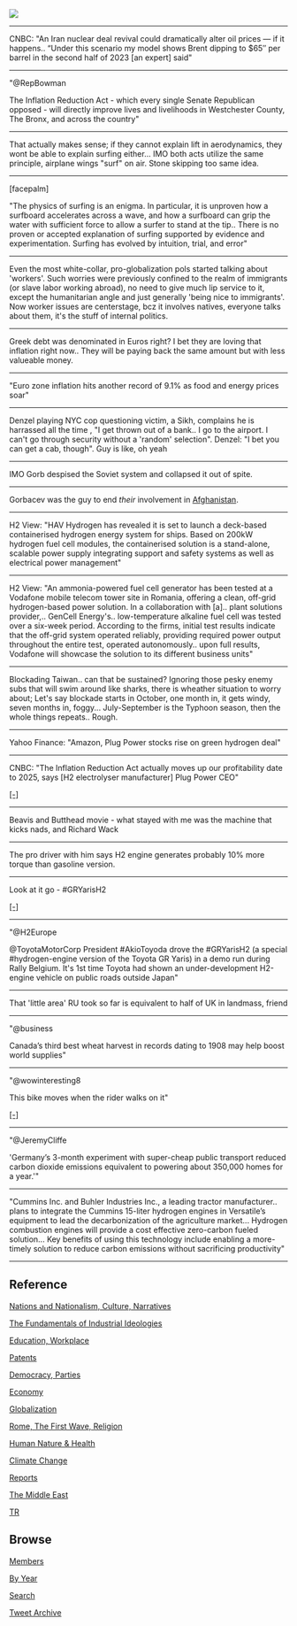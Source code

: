 <img src="https://drive.google.com/uc?export=view&id=1B2wf9R7AMH1d7Vw6e2mucLbIQ5NSjir7"/>

---

CNBC: "An Iran nuclear deal revival could dramatically alter oil
prices — if it happens.. “Under this scenario my model shows Brent
dipping to $65″ per barrel in the second half of 2023 [an expert]
said"
 
---

"@RepBowman

The Inflation Reduction Act - which every single Senate Republican
opposed - will directly improve lives and livelihoods in Westchester
County, The Bronx, and across the country"

---

That actually makes sense; if they cannot explain lift in
aerodynamics, they wont be able to explain surfing either... IMO both
acts utilize the same principle, airplane wings "surf" on air. Stone
skipping too same idea.

---

[facepalm]

"The physics of surfing is an enigma. In particular, it is unproven
how a surfboard accelerates across a wave, and how a surfboard can
grip the water with sufficient force to allow a surfer to stand at the
tip.. There is no proven or accepted explanation of surfing supported
by evidence and experimentation. Surfing has evolved by intuition,
trial, and error"

---

Even the most white-collar, pro-globalization pols started talking
about 'workers'. Such worries were previously confined to the realm of
immigrants (or slave labor working abroad), no need to give much lip
service to it, except the humanitarian angle and just generally 'being
nice to immigrants'. Now worker issues are centerstage, bcz it
involves natives, everyone talks about them, it's the stuff of
internal politics.

---

Greek debt was denominated in Euros right? I bet they are loving that
inflation right now.. They will be paying back the same amount but
with less valueable money.

---

"Euro zone inflation hits another record of 9.1% as food and energy prices soar"

---

Denzel playing NYC cop questioning victim, a Sikh, complains he is
harrassed all the time , "I get thrown out of a bank.. I go to the
airport. I can't go through security without a 'random' selection".
Denzel: "I bet you can get a cab, though". Guy is like, oh yeah

---

IMO Gorb despised the Soviet system and collapsed it out of spite.

---

Gorbacev was the guy to end *their* involvement in [Afghanistan](2022/08/33-strategies.html#afg).

---

H2 View: "HAV Hydrogen has revealed it is set to launch a deck-based
containerised hydrogen energy system for ships. Based on 200kW
hydrogen fuel cell modules, the containerised solution is a
stand-alone, scalable power supply integrating support and safety
systems as well as electrical power management"

---

H2 View: "An ammonia-powered fuel cell generator has been tested at a
Vodafone mobile telecom tower site in Romania, offering a clean,
off-grid hydrogen-based power solution. In a collaboration with
[a].. plant solutions provider,.. GenCell Energy's.. low-temperature
alkaline fuel cell was tested over a six-week period. According to the
firms, initial test results indicate that the off-grid system operated
reliably, providing required power output throughout the entire test,
operated autonomously.. upon full results, Vodafone will showcase the
solution to its different business units"

---

Blockading Taiwan.. can that be sustained? Ignoring those pesky enemy
subs that will swim around like sharks, there is wheather situation to
worry about; Let's say blockade starts in October, one month in, it
gets windy, seven months in, foggy... July-September is the Typhoon
season, then the whole things repeats.. Rough.

---

Yahoo Finance: "Amazon, Plug Power stocks rise on green hydrogen deal"

---

CNBC: "The Inflation Reduction Act actually moves up our profitability
date to 2025, says [H2 electrolyser manufacturer] Plug Power CEO"

[[-]](https://www.cnbc.com/video/2022/08/29/the-inflation-reduction-act-actually-moves-up-our-profitability-date-to-2025-says-plug-power-ceo.html)

---

Beavis and Butthead movie - what stayed with me was the machine that
kicks nads, and Richard Wack

---

The pro driver with him says H2 engine generates probably 10% more
torque than gasoline version.

---

Look at it go - \#GRYarisH2

[[-]](https://youtu.be/O2pZeDhERyQ?t=20)

---

"@H2Europe

@ToyotaMotorCorp President \#AkioToyoda drove the \#GRYarisH2 (a
special \#hydrogen-engine version of the Toyota GR Yaris) in a demo
run during Rally Belgium. It's 1st time Toyota had shown an
under-development H2-engine vehicle on public roads outside Japan"

---

That 'little area' RU took so far is equivalent to half of UK in landmass, friend

---

"@business

Canada’s third best wheat harvest in records dating to 1908 may help
boost world supplies"

---

"@wowinteresting8

This bike moves when the rider walks on it"

[[-]](https://twitter.com/wowinteresting8/status/1564410571583148034)

---

"@JeremyCliffe

'Germany’s 3-month experiment with super-cheap public transport
reduced carbon dioxide emissions equivalent to powering about 350,000
homes for a year.'"

---

"Cummins Inc. and Buhler Industries Inc., a leading tractor
manufacturer.. plans to integrate the Cummins 15-liter hydrogen
engines in Versatile’s equipment to lead the decarbonization of the
agriculture market... Hydrogen combustion engines will provide a cost
effective zero-carbon fueled solution... Key benefits of using this
technology include enabling a more-timely solution to reduce carbon
emissions without sacrificing productivity"

---

## Reference

[Nations and Nationalism, Culture, Narratives](2013/02/nations-and-nationalism.html)

[The Fundamentals of Industrial Ideologies](2011/04/fundamentals-of-industrial-ideologies.html)

[Education, Workplace](2017/09/education-workplace.html)

[Patents](2018/09/patents.html)

[Democracy, Parties](2016/11/democracy.html)

[Economy](2018/05/economy.html)

[Globalization](2018/09/globalization.html)

[Rome, The First Wave, Religion](2017/12/rome.html)

[Human Nature & Health](2020/07/human-nature.html)

[Climate Change](2018/12/climate.html)

[Reports](2019/05/reports.html)

[The Middle East](2019/07/middleeast.html)

[TR](../tr)

## Browse

[Members](2022/08/members.html)

[By Year](years.html)

[Search](search.html)

[Tweet Archive](tweets/index.html)
